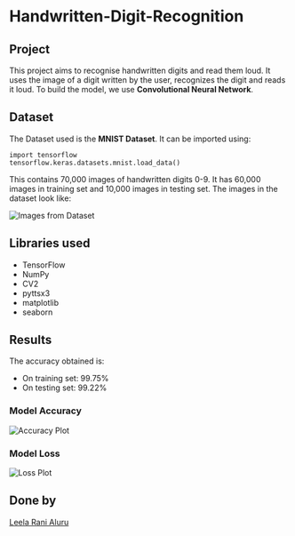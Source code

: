 # Handwritten-Digit-Recognition

## Project

This project aims to recognise handwritten digits and read them loud. It uses the image of a digit written by the user, recognizes the digit and reads it loud.
To build the model, we use **Convolutional Neural Network**.

## Dataset

The Dataset used is the **MNIST Dataset**. It can be imported using:
```
import tensorflow
tensorflow.keras.datasets.mnist.load_data()
```
This contains 70,000 images of handwritten digits 0-9. It has 60,000 images in training set and 10,000 images in testing set. The images in the dataset look like:

![Images from Dataset](https://user-images.githubusercontent.com/76864260/173120940-df9067dc-d391-4c22-aaad-c39654a93a18.png)


## Libraries used
- TensorFlow
- NumPy
- CV2
- pyttsx3
- matplotlib
- seaborn

## Results

The accuracy obtained is:
- On training set: 99.75%
- On testing set: 99.22%
### Model Accuracy
![Accuracy Plot](https://user-images.githubusercontent.com/76864260/173128486-071648b8-9380-4e5e-abf9-404914338579.png)

### Model Loss
![Loss Plot](https://user-images.githubusercontent.com/76864260/173129128-3ecaf43a-9c08-4b90-83fc-a54b7224d5a7.png)



## Done by
[Leela Rani Aluru](https://github.com/LEELARANIALURU)
